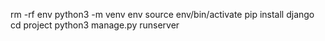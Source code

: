 rm -rf env
python3 -m venv env
source env/bin/activate
pip install django
cd project
python3 manage.py runserver

